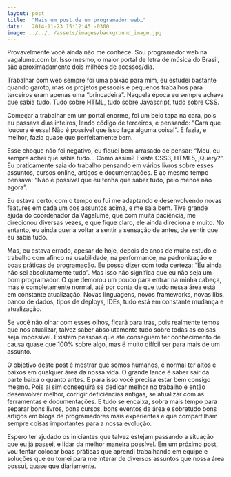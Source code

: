 ```yaml
---
layout: post
title:  "Mais um post de um programador web…"
date:   2014-11-23 15:12:45 -0300
image: ../../../assets/images/background_image.jpg
---
```

Provavelmente você ainda não me conhece. Sou programador web na vagalume.com.br. Isso mesmo, o maior portal de letra de música do Brasil, são aproximadamente dois milhões de acessos/dia.

Trabalhar com web sempre foi uma paixão para mim, eu estudei bastante quando garoto, mas os projetos pessoais e pequenos trabalhos para terceiros eram apenas uma “brincadeira”. Naquela época eu sempre achava que sabia tudo. Tudo sobre HTML, tudo sobre Javascript, tudo sobre CSS.

Começar a trabalhar em um portal enorme, foi um belo tapa na cara, pois eu passava dias inteiros, lendo código de terceiros, e pensando: “Cara que loucura é essa! Não é possível que isso faça alguma coisa!”. E fazia, e melhor, fazia quase que perfeitamente bem.

Esse choque não foi negativo, eu fiquei bem arrasado de pensar: “Meu, eu sempre achei que sabia tudo… Como assim? Existe CSS3, HTML5, jQuery?”. Eu praticamente saia do trabalho pensando em vários livros sobre esses assuntos, cursos online, artigos e documentações. E ao mesmo tempo pensava: “Não é possível que eu tenha que saber tudo, pelo menos não agora”.

Eu estava certo, com o tempo eu fui me adaptando e desenvolvendo novas features em cada um dos assuntos acima, e me saia bem. Tive grande ajuda do coordenador da Vagalume, que com muita paciência, me direcionou diversas vezes, e que fique claro, ele ainda direciona e muito. No entanto, eu ainda queria voltar a sentir a sensação de antes, de sentir que eu sabia tudo.

Mas, eu estava errado, apesar de hoje, depois de anos de muito estudo e trabalho com afinco na usabilidade, na performance, na padronização e boas práticas de programação. Eu posso dizer com toda certeza: “Eu ainda não sei absolutamente tudo”. Mas isso não significa que eu não seja um bom programador. O que demorou um pouco para entrar na minha cabeça, mas é completamente normal, até por conta de que tudo nessa área está em constante atualização. Novas linguagens, novos frameworks, novas libs, banco de dados, tipos de deploys, IDEs, tudo está em constante mudança e atualização.

Se você não olhar com esses olhos, ficará para trás, pois realmente temos que nos atualizar, talvez saber absolutamente tudo sobre todas as coisas seja impossível. Existem pessoas que até conseguem ter conhecimento de causa quase que 100% sobre algo, mas é muito difícil ser para mais de um assunto.

O objetivo deste post é mostrar que somos humanos, é normal ter altos e baixos em qualquer área da nossa vida. O grande lance é saber sair da parte baixa o quanto antes. E para isso você precisa estar bem consigo mesmo. Pois aí sim conseguirá se dedicar melhor no trabalho e então desenvolver melhor, corrigir deficiências antigas, se atualizar com as ferramentas e documentações. E tudo se encaixa, sobra mais tempo para separar bons livros, bons cursos, bons eventos da área e sobretudo bons artigos em blogs de programadores mais experientes e que compartilham sempre coisas importantes para a nossa evolução.

Espero ter ajudado os iniciantes que talvez estejam passando a situação que eu já passei, e lidar da melhor maneira possível. Em um próximo post, vou tentar colocar boas práticas que aprendi trabalhando em equipe e soluções que eu tomei para me interar de diversos assuntos que nossa área possui, quase que diariamente.
